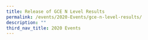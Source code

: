 ```yaml
---
title: Release of GCE N Level Results
permalink: /events/2020-Events/gce-n-level-results/
description: ""
third_nav_title: 2020 Events
---
```

